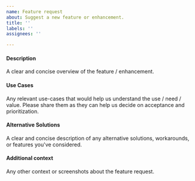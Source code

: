 ```yaml
---
name: Feature request
about: Suggest a new feature or enhancement.
title: ''
labels: ''
assignees: ''

---
```


<!--Please search the existing issues for relevant feature & enhancement requests and use the 👍 reaction to add upvotes to pre-existing requests.-->

#### Description
A clear and concise overview of the feature / enhancement.

#### Use Cases
Any relevant use-cases that would help us understand the use / need / value. Please share them as they can help us decide on acceptance and prioritization.

#### Alternative Solutions
A clear and concise description of any alternative solutions, workarounds, or features you've considered.

#### Additional context
Any other context or screenshots about the feature request.